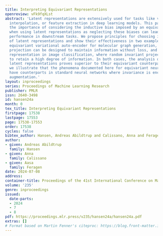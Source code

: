 ```yaml
---
title: Interpreting Equivariant Representations
openreview: vFk9fqXLst
abstract: 'Latent representations are extensively used for tasks like visualization,
  interpolation, or feature extraction in deep learning models. This paper demonstrates
  the importance of considering the inductive bias imposed by an equivariant model
  when using latent representations as neglecting these biases can lead to decreased
  performance in downstream tasks. We propose principles for choosing invariant projections
  of latent representations and show their effectiveness in two examples: A permutation
  equivariant variational auto-encoder for molecular graph generation, where an invariant
  projection can be designed to maintain information without loss, and for a rotation-equivariant
  representation in image classification, where random invariant projections proves
  to retain a high degree of information. In both cases, the analysis of invariant
  latent representations proves superior to their equivariant counterparts. Finally,
  we illustrate that the phenomena documented here for equivariant neural networks
  have counterparts in standard neural networks where invariance is encouraged via
  augmentation.'
layout: inproceedings
series: Proceedings of Machine Learning Research
publisher: PMLR
issn: 2640-3498
id: hansen24a
month: 0
tex_title: Interpreting Equivariant Representations
firstpage: 17538
lastpage: 17553
page: 17538-17553
order: 17538
cycles: false
bibtex_author: Hansen, Andreas Abildtrup and Calissano, Anna and Feragen, Aasa
author:
- given: Andreas Abildtrup
  family: Hansen
- given: Anna
  family: Calissano
- given: Aasa
  family: Feragen
date: 2024-07-08
address:
container-title: Proceedings of the 41st International Conference on Machine Learning
volume: '235'
genre: inproceedings
issued:
  date-parts:
  - 2024
  - 7
  - 8
pdf: https://proceedings.mlr.press/v235/hansen24a/hansen24a.pdf
extras: []
# Format based on Martin Fenner's citeproc: https://blog.front-matter.io/posts/citeproc-yaml-for-bibliographies/
---
```

